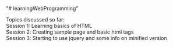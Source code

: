 "# learningWebProgramming" 

Topics discussed so far: <br>
Session 1: Learning basics of HTML <br>
Session 2: Creating sample page and basic html tags <br>
Session 3: Starting to use jquery and some info on minified version
